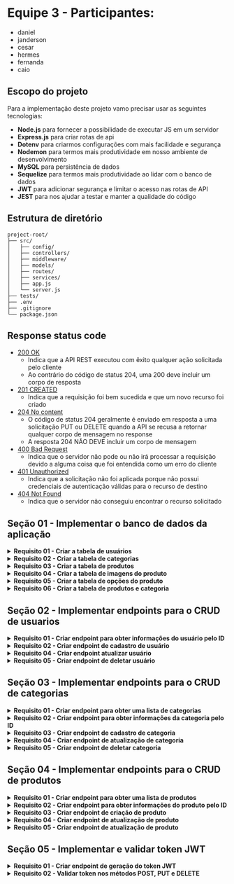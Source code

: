 # Equipe 3 - Participantes:
- daniel
- janderson
- cesar
- hermes
- fernanda
- caio

## Escopo do projeto

Para a implementação deste projeto vamo precisar usar as seguintes tecnologias:

- **Node.js** para fornecer a possibilidade de executar JS em um servidor
- **Express.js** para criar rotas de api
- **Dotenv** para criarmos configurações com mais facilidade e segurança
- **Nodemon** para termos mais produtividade em nosso ambiente de desenvolvimento
- **MySQL** para persistência de dados
- **Sequelize** para termos mais produtividade ao lidar com o banco de dados 
- **JWT** para adicionar segurança e limitar o acesso nas rotas de API
- **JEST** para nos ajudar a testar e manter a qualidade do código

## Estrutura de diretório
```
project-root/
├── src/
│   ├── config/
│   ├── controllers/
│   ├── middleware/
│   ├── models/
│   ├── routes/
│   ├── services/
│   ├── app.js
│   └── server.js
├── tests/
├── .env
├── .gitignore
└── package.json
```

## Response status code
- [200 OK](https://developer.mozilla.org/pt-BR/docs/Web/HTTP/Status/200)
  - Indica que a API REST executou com êxito qualquer ação solicitada pelo cliente
  - Ao contrário do código de status 204, uma   200 deve incluir um corpo de resposta
- [201 CREATED](https://developer.mozilla.org/pt-BR/docs/Web/HTTP/Status/201)
  - Indica que a requisição foi bem sucedida e que um novo recurso foi criado
- [204 No content](https://developer.mozilla.org/pt-BR/docs/Web/HTTP/Status/204)
  - O código de status 204 geralmente é enviado em resposta a uma solicitação PUT ou DELETE quando a API se recusa a retornar qualquer corpo de mensagem no response
  - A resposta 204 NÃO DEVE incluir um corpo de mensagem
- [400 Bad Request](https://developer.mozilla.org/pt-BR/docs/Web/HTTP/Status/400)
  - Indica que o servidor não pode ou não irá processar a requisição devido a alguma coisa que foi entendida como um erro do cliente
- [401 Unauthorized](https://developer.mozilla.org/pt-BR/docs/Web/HTTP/Status/401)
  - Indica que a solicitação não foi aplicada porque não possui credenciais de autenticação válidas para o recurso de destino
- [404 Not Found](https://developer.mozilla.org/pt-BR/docs/Web/HTTP/Status/404)
  - Indica que o servidor não conseguiu encontrar o recurso solicitado


## Seção 01 - Implementar o banco de dados da aplicação

<details>
  <summary><strong>Requisito 01 - Criar a tabela de usuários</strong></summary><br>

O objetivo deste requisito é criar a tabela de usuários no banco de dados utilizando o Sequelize ORM. A tabela deve conter as colunas a seguir:

- **id**: Coluna do tipo INTEGER que representa a chave primária da tabela. Seu valor deve ser incrementado automaticamente pelo banco de dados
- **firstname**: Coluna do tipo STRING e de preenchimento obrigatório que armazena o primeiro nome do usuário
- **surname**: Coluna do tipo STRING e de preenchimento obrigatório que armazena o sobrenome do usuário.
- **email**: Coluna do tipo STRING e de preenchimento obrigatório que armazena o endereço de email do usuário
- **password**: Coluna do tipo STRING e de preenchimento obrigatório que armazena a senha do usuário. O valor a ser armazenado deve ser o hash da senha gerado pelo pacote bcrypt.

> Use a configuração `timestamps: true` do sequelize para gerar as colunas **created_at** e **updated_at**

</details>

<details>
  <summary><strong>Requisito 02 - Criar a tabela de categorias</strong></summary><br>

O objetivo deste requisito é criar a tabela de categorias no banco de dados utilizando o Sequelize ORM. A tabela deve conter as colunas a seguir:

- **id**: Coluna do tipo INTEGER que representa a chave primária da tabela. Seu valor deve ser incrementado automaticamente pelo banco de dados
- **name**: Coluna do tipo STRING e de preenchimento obrigatório que armazena o nome da categoria
- **slug**: Coluna do tipo STRING, e de preenchimento obrigatório que armazena o slug da categoria.
- **use_in_menu**: Coluna do tipo BOOLEAN e de preenchimento opcional que define se a categoria pode ser exibida no menu. Valor padrão deve ser 0.

> Use a configuração `timestamps: true` do sequelize para gerar as colunas **created_at** e **updated_at**

</details>

<details>
  <summary><strong>Requisito 03 - Criar a tabela de produtos</strong></summary><br>

O objetivo deste requisito é criar a tabela de produtos no banco de dados utilizando o Sequelize ORM. A tabela deve conter as colunas a seguir:

- **id**: Coluna do tipo INTEGER que representa a chave primária da tabela. Seu valor deve ser incrementado automaticamente pelo banco de dados
- **enabled**: Coluna do tipo BOOLEAN e de preenchimento opcional que define se o produto está habilitado (1) ou desabilitado (0). Valor padrão deve ser 0.
- **name**: Coluna do tipo STRING e de preenchimento obrigatório que armazena o nome do produto.
- **slug**: Coluna do tipo STRING e de preenchimento obrigatório que armazena o slug do produto.
- **use_in_menu**: Coluna do tipo BOOLEAN e de preenchimento opcional que define se a categoria pode ser exibida no menu. Valor padrão deve ser 0.
- **stock**: Coluna do tipo INTEGER e de preenchimento opcional que armazena a quantidade de produto disponível. Valor padrão deve ser 0.
- **description**: Coluna do tipo STRING e de preenchimento opcional que armazena a descrição do produto.
- **price**: Coluna do tipo FLOAT e de preenchimento obrigatório que armazena o preço do produto. 
- **price_with_discount**: Coluna do tipo FLOAT e de preenchimento obrigatório que armazena o preço do produto com desconto. 

> Use a configuração `timestamps: true` do sequelize para gerar as colunas **created_at** e **updated_at**

</details>

<details>
  <summary><strong>Requisito 04 - Criar a tabela de imagens do produto</strong></summary><br>

O objetivo deste requisito é criar a tabela de imagens dos produtos no banco de dados utilizando o Sequelize ORM. A tabela deve conter as colunas a seguir:

- **id**: Coluna do tipo INTEGER que representa a chave primária da tabela. Seu valor deve ser incrementado automaticamente pelo banco de dados
- **product_id**: Coluna do tipo INTEGER que representa a chave estrangeira da tabela. Seu valor deve ser uma referência de um valor existente na primary key da tabela de produtos
- **enabled**: Coluna do tipo BOOLEAN e de preenchimento opcional que define se o produto está habilitado (1) ou desabilitado (0). Valor padrão deve ser 0.
- **path**: Coluna do tipo STRING e de preenchimento obrigatório que armazena o caminho relativo da imagem salva no servidor.

</details>

<details>
  <summary><strong>Requisito 05 - Criar a tabela de opções do produto</strong></summary><br>

O objetivo deste requisito é criar a tabela de opções do produto no banco de dados utilizando o Sequelize ORM. A tabela deve conter as colunas a seguir:

- **id**: Coluna do tipo INTEGER que representa a chave primária da tabela. Seu valor deve ser incrementado automaticamente pelo banco de dados
- **product_id**: Coluna do tipo INTEGER e de preenchimento obrigatório que representa a chave estrangeira da tabela. Seu valor deve ser uma referência de um valor existente na primary key da tabela de produtos
- **title**: Coluna do tipo STRING e de preenchimento obrigatório que armazena o título da opção.
- **shape**: Coluna do tipo ENUM e de preenchimento opcional que armazena o formato em que a opção do produto deve ser renderizada. Essa coluna deve aceitar apenas dois valores (square ou circle). Valor padrão deve ser "square"
- **radius**: Coluna do tipo INTEGER e de preenchimento opcional que armazena o valor do `border-radius` da opção do produto. Valor padrão deve ser 0
- **type**: Coluna do tipo ENUM e de preenchimento opcional que armazena o tipo do input usado como opção. Essa coluna deve aceitar apenas dois valores (text ou color). Valor padrão deve ser "text"
- **values**: Coluna do tipo STRING e de preenchimento obrigatório que armazena todas as opção do produto separadas por vírgula.

</details>

<details>
  <summary><strong>Requisito 06 - Criar a tabela de produtos e categoria</strong></summary><br>

O objetivo deste requisito é criar a tabela de opções do produto no banco de dados utilizando o Sequelize ORM. A tabela deve conter as colunas a seguir:

- **product_id**: Coluna do tipo INTEGER e de preenchimento obrigatório que representa a chave estrangeira da tabela. Seu valor deve ser referência de um valor existente na primary key da tabela de produtos
- **category_id**: Coluna do tipo INTEGER e de preenchimento obrigatório que representa a chave estrangeira da tabela. Seu valor deve ser referência de um valor existente na primary key da tabela de categorias

</details>

## Seção 02 - Implementar endpoints para o CRUD de usuarios

<details>
  <summary><strong>Requisito 01 - Criar endpoint para obter informações do usuário pelo ID</strong></summary><br>
  
- GET /v1/user/:id

**Response body**
```json
{
  "id": 1,
  "firstname": "user firstname",
  "surname": "user surname",
  "email": "user@mail.com"
}  
```

**Response Status Code**
- 200 OK - Deve ser retornado quando a requisição foi bem sucedida
- 404 Not Found - Deve ser retornado quando o recurso solicitado não existe
</details>


<details>
  <summary><strong>Requisito 02 - Criar endpoint de cadastro de usuário</strong></summary><br>
  
- POST /v1/user

**Headers**
- Content-type: application/json

**Payload**

```json
{
  "firstname": "user firstname",
  "surname": "user surname",
  "email": "user@mail.com",
  "password": "123@123",
  "confirmPassword": "123@123",
}  
```

**Response Status Code**
- 201 Created - Deve ser retornado quando o cadastro for bem sucedido
- 400 Bad Request - Deve ser retornado quando a os dados da requisição estiverem incorretos
</details>

<details>
  <summary><strong>Requisito 04 - Criar endpoint atualizar usuário</strong></summary><br>

  - PUT /v1/user/:id

**Headers**
- Content-type: application/json

**Payload**
```json
{
  "firstname": "user firstname",
  "surname": "user surname",
  "email": "user@mail.com",
}  
```

**Response Status Code**
- 204 No Content - Deve ser retornado quando a requisição foi bem sucedida mas nenhum corpo deve ser retornado.
- 400 Bad Request - Deve ser retornado quando a os dados da requisição estiverem incorretos
- 401 Unauthorized - Deve ser retornado quando o token de autorização não for enviado ou estiver incorreto
- 404 Not Found - Deve ser retornado quando o recurso solicitado não existe
</details>


<details>
  <summary><strong>Requisito 05 - Criar endpoint de deletar usuário</strong></summary><br>

- DELETE /v1/user/:id

**Headers**
- Content-type: application/json

**Response Status Code**
- 204 No Content - Deve ser retornado quando a requisição foi bem sucedida mas nenhum corpo deve ser retornado.
- 401 Unauthorized - Deve ser retornado quando o token de autorização não for enviado ou estiver incorreto
- 404 Not Found - Deve ser retornado quando o recurso solicitado não existe

</details>

## Seção 03 - Implementar endpoints para o CRUD de categorias

<details>
  <summary><strong>Requisito 01 - Criar endpoint para obter uma lista de categorias</strong></summary><br>

- GET /v1/category/search

**Query params**
  - `limit=-1`
    - Query string para definir o limit de itens por página
    - Use `-1` como valor para buscar todos os itens
    - Padrão: 12
  - `page=1`
    - Query string para definir a paginação dos dados retornados
    - Quando `limit` receber `-1` a opção de `page` não tem nenhum efeito no resultado da busca e pode ser omitida da query string
    - Padrão: 1
  - `fields=name,slug`
    - Query string para limitar quais campos serão retornados
  - `use_in_menu=true`
    - Query string para filtrar apenas as categorias que podem aparecer no menu

**Response body**
```json
{
  "data": [
    {
      "id": 1,
      "name": "Shoes",
      "slug": "shoes",
      "use_in_menu": true
    },
    {
      "id": 2,
      "name": "Offers",
      "slug": "offers",
      "use_in_menu": true
    },
    {
      "id": 3,
      "name": "Black Friday",
      "slug": "black-friday",
      "use_in_menu": false
    }
  ],
  "total": 10,
  "limit": -1,
  "page": 1
}  
```

**Response Status Code**
- 200 OK - Deve ser retornado quando a requisição foi bem sucedida
- 400 Bad Request - Deve ser retornado quando a os dados da requisição estiverem incorretos
</details>

<details>
  <summary><strong>Requisito 02 - Criar endpoint para obter informações da categoria pelo ID</strong></summary><br>

- GET /v1/category/:id

**Response body**
```json
{
  "id": 1,
  "name": "Shoes",
  "slug": "shoes",
  "use_in_menu": true
}  
```

**Response Status Code**
- 200 OK - Deve ser retornado quando a requisição foi bem sucedida
- 404 Not Found - Deve ser retornado quando o recurso solicitado não existe
</details>


<details>
  <summary><strong>Requisito 03 - Criar endpoint de cadastro de categoria</strong></summary><br>

- POST /v1/category

**Headers**
- Content-type: application/json

**Payload**

```json
{
  "name": "Shoes",
  "slug": "shoes",
  "use_in_menu": true
}  
```

**Response Status Code**
- 201 Created - Deve ser retornado quando o cadastro for bem sucedido
- 400 Bad Request - Deve ser retornado quando a os dados da requisição estiverem incorretos
- 401 Unauthorized - Deve ser retornado quando o token de autorização não for enviado ou estiver incorreto
</details>

<details>
  <summary><strong>Requisito 04 - Criar endpoint de atualização de categoria</strong></summary><br>

- PUT /v1/category/:id

**Headers**
- Content-type: application/json

**Payload**
```json
{
  "name": "Shoes",
  "slug": "shoes",
  "use_in_menu": true
} 
```

**Response Status Code**
- 204 No Content - Deve ser retornado quando a requisição foi bem sucedida mas nenhum corpo deve ser retornado.
- 400 Bad Request - Deve ser retornado quando a os dados da requisição estiverem incorretos
- 401 Unauthorized - Deve ser retornado quando o token de autorização não for enviado ou estiver incorreto
- 404 Not Found - Deve ser retornado quando o recurso solicitado não existe
</details>

<details>
  <summary><strong>Requisito 05 - Criar endpoint de deletar categoria</strong></summary><br>

- DELETE /v1/category/:id

**Headers**
- Content-type: application/json

**Response Status Code**
- 204 No Content - Deve ser retornado quando a requisição foi bem sucedida mas nenhum corpo deve ser retornado.
- 401 Unauthorized - Deve ser retornado quando o token de autorização não for enviado ou estiver incorreto
- 404 Not Found - Deve ser retornado quando o recurso solicitado não existe
</details>

## Seção 04 - Implementar endpoints para o CRUD de produtos

<details>
  <summary><strong>Requisito 01 - Criar endpoint para obter uma lista de produtos</strong></summary><br>

- GET /v1/product/search

**Query params**
  - `limit=30`
    - Query string para definir o limit de itens por página
    - Use `-1` como valor para buscar todos os itens
    - Padrão: 12
  - `page=2`
    - Query string para definir a paginação dos dados retornados
    - Quando `limit` receber `-1` a opção de `page` não tem nenhum efeito no resultado da busca e pode ser omitida da query string
    - Padrão: 1
  - `fields=name,images,price`
    - Query string para limitar quais campos serão retornados
  - `match=Tênis`
    - Query string usada para filtrar o resultado de produtos por um termo que combine com o nome ou descrição do produto
  - `category_ids=15,24`
    - Query string usada para filtrar o resultado de produtos pelo ID das categorias
  - `price-range=100-200`
    - Query string para filtrar o resultado de produtos por uma determinada "janela" de preços 
  - `option[45]=GG,PP`
    - Query string para filtrar o resultado de produtos pelo valor das opções disponíveis

**Response body**
```json
{
  "data": [
    {
      "id": 1,
      "enabled": true,
      "name": "Produto 01",
      "slug": "produto-01",
      "stock": 10,
      "description": "Descrição do produto 01",
      "price": 119.90,
      "price_with_discount": 99.90,
      "category_ids": [1, 15, 24, 68],
      "images": [
        {
          "id": 1,
          "content": "https://store.com/media/product-01/image-01.png"
        },
        {
          "id": 2,
          "content": "https://store.com/media/product-01/image-02.png"
        },
        {
          "id": 3,
          "content": "https://store.com/media/product-01/image-02.jpg"
        }
      ],
      "options": [
        { 
          "id": 1
          ... 
        },
        { 
          "id": 2
          ... 
        }
      ]
    }
  ],
  "total": 120,
  "limit": 12,
  "page": 1,
}  
```
**Response Status Code**
- 200 OK - Deve ser retornado quando a requisição foi bem sucedida
- 400 Bad Request - Deve ser retornado quando a os dados da requisição estiverem incorretos
</details>

<details>
  <summary><strong>Requisito 02 - Criar endpoint para obter informações do produto pelo ID</strong></summary><br>

- GET /v1/product/:id

**Response body**
```json
{
  "id": 1,
  "enabled": true,
  "name": "Produto 01",
  "slug": "product-01",
  "stock": 10,
  "description": "Descrição do produto 01",
  "price": 119.90,
  "price_with_discount": 99.90,
  "category_ids": [1, 15, 24, 68],
  "images": [
    {
      "id": 1,
      "content": "https://store.com/media/product-01/image-01.png"
    },
    {
      "id": 2,
      "content": "https://store.com/media/product-01/image-02.png"
    },
    {
      "id": 3,
      "content": "https://store.com/media/product-01/image-02.jpg"
    }
  ],
  "options": [
    { 
      "id": 1
      ... 
    },
    { 
      "id": 2
      ... 
    }
  ]
}  
```

**Response Status Code**
- 200 OK - Deve ser retornado quando a requisição foi bem sucedida
- 404 Not Found - Deve ser retornado quando o recurso solicitado não existe
</details>

<details>
  <summary><strong>Requisito 03 - Criar endpoint de criação de produto</strong></summary><br>

- POST /v1/product

**Headers**
- Content-type: application/json

**Payload**

```json
  {
    "enabled": true,
    "name": "Produto 01",
    "slug": "produto-01",
    "stock": 10,
    "description": "Descrição do produto 01",
    "price": 119.90,
    "price_with_discount": 99.90,
    "category_ids": [1, 15, 24, 68],
    "images": [ 
      {
        "type": "image/png",
        "content": "base64 da imagem 1" 
      },
      {
        "type": "image/png",
        "content": "base64 da imagem 2" 
      },
      {
        "type": "image/jpg",
        "content": "base64 da imagem 3" 
      }
    ],
    "options": [
      {
        "title": "Cor",
        "shape": "square",
        "radius": "4px",
        "type": "text",
        "value": ["PP", "GG", "M"]
      },
      {
        "title": "Tamanho",
        "shape": "circle",
        "type": "color",
        "values": ["#000", "#333"]
      }
    ]
  }
  ```

**Response Status Code**
- 201 Created - Deve ser retornado quando o cadastro for bem sucedido
- 400 Bad Request - Deve ser retornado quando a os dados da requisição estiverem incorretos
- 401 Unauthorized - Deve ser retornado quando o token de autorização não for enviado ou estiver incorreto
</details>

<details>
  <summary><strong>Requisito 04 - Criar endpoint de atualização de produto</strong></summary><br>

- PUT /v1/product/:id

**Headers**
- Content-type: application/json

**Payload**

```json
  {
    "enabled": true,
    "name": "Produto 01 atualizado",
    "slug": "produto-01-atualizado",
    "stock": 20,
    "description": "Descrição do produto 01 atualizado",
    "price": 49.9,
    "price_with_discount": 0,
    "category_ids": [1, 15, 24, 68],
    "images": [ 
      {
        "type": "image/png",
        "content": "base64 da imagem 1" 
      },
      {
        "id": 2,
        "deleted": true
      },
      {
        "id": 3,
        "content": "base64 da imagem 3" 
      },
      {
        "id": 1,
        "content": "https://store.com/media/product-01/image-01.jpg"
      }
    ],
    "options": [
      {
        "id": 1,
        "deleted": true,
      }
      {
        "id": 2,
        "radius": "10px",
        "value": ["42/43", "44/45"]
      },
      {
        "title": "Tipo",
        "shape": "square",
        "type": "text",
        "values": ["100% algodão", "65% algodão"]
      }
    ]
  }
  ```

**Response Status Code**
- 204 No Content - Deve ser retornado quando a requisição foi bem sucedida mas nenhum corpo deve ser retornado.
- 400 Bad Request - Deve ser retornado quando a os dados da requisição estiverem incorretos
- 401 Unauthorized - Deve ser retornado quando o token de autorização não for enviado ou estiver incorreto
- 404 Not Found - Deve ser retornado quando o recurso solicitado não existe
</details>


<details>
  <summary><strong>Requisito 05 - Criar endpoint de atualização de produto</strong></summary><br>

- DELETE /v1/product/:id

**Headers**
- Content-type: application/json

**Response Status Code**
- 204 No Content - Deve ser retornado quando a requisição foi bem sucedida mas nenhum corpo deve ser retornado.
- 401 Unauthorized - Deve ser retornado quando o token de autorização não for enviado ou estiver incorreto
- 404 Not Found - Deve ser retornado quando o recurso solicitado não existe
</details>


## Seção 05 - Implementar e validar token JWT
<details>
  <summary><strong>Requisito 01 - Criar endpoint de geração do token JWT</strong></summary><br>

- POST /v1/user/token

**Headers**
- Content-type: application/json

**Payload**

```json
{
  "email": "user@mail.com",
  "password": "123@123",
}  
```

**Response body**
```json
{
  "token": "<JWT>",
}  
```

**Response Status Code**
- 200 OK - Deve ser retornado quando a requisição foi bem sucedida
- 400 Bad Request - Deve ser retornado quando a os dados da requisição estiverem incorretos
</details>

<details>
  <summary><strong>Requisito 02 - Validar token nos métodos POST, PUT e DELETE</strong></summary><br>

  Todos os endpoints POST, PUT e DELETE devem conter o cabeçalho `Authorization: Bearer <jwt>`, caso contrario a requisição
  deve ser rejeitada com o status code **400 Bad Request**
<details>
